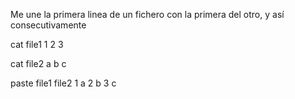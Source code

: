 Me une la primera linea de un fichero con la primera del otro, y así consecutivamente

cat file1
  1
  2
  3

cat file2
  a
  b
  c

paste file1 file2
  1 a
  2 b
  3 c
